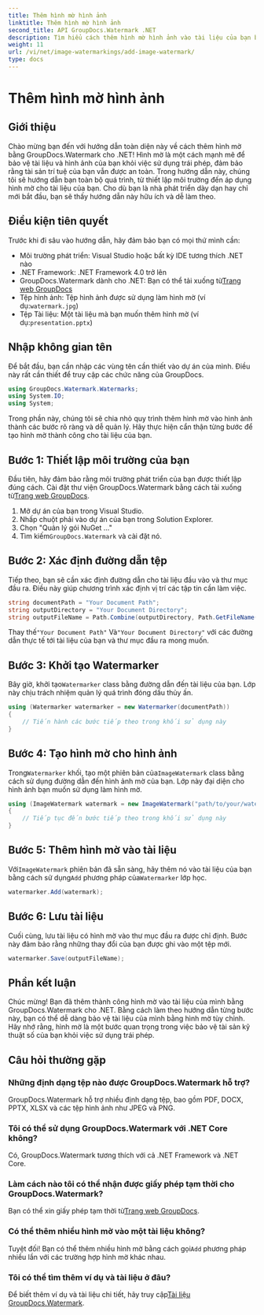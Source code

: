 ```yaml
---
title: Thêm hình mờ hình ảnh
linktitle: Thêm hình mờ hình ảnh
second_title: API GroupDocs.Watermark .NET
description: Tìm hiểu cách thêm hình mờ hình ảnh vào tài liệu của bạn bằng GroupDocs.Watermark cho .NET với hướng dẫn chi tiết từng bước của chúng tôi.
weight: 11
url: /vi/net/image-watermarkings/add-image-watermark/
type: docs
---
```

# Thêm hình mờ hình ảnh

## Giới thiệu
Chào mừng bạn đến với hướng dẫn toàn diện này về cách thêm hình mờ bằng GroupDocs.Watermark cho .NET! Hình mờ là một cách mạnh mẽ để bảo vệ tài liệu và hình ảnh của bạn khỏi việc sử dụng trái phép, đảm bảo rằng tài sản trí tuệ của bạn vẫn được an toàn. Trong hướng dẫn này, chúng tôi sẽ hướng dẫn bạn toàn bộ quá trình, từ thiết lập môi trường đến áp dụng hình mờ cho tài liệu của bạn. Cho dù bạn là nhà phát triển dày dạn hay chỉ mới bắt đầu, bạn sẽ thấy hướng dẫn này hữu ích và dễ làm theo.
## Điều kiện tiên quyết
Trước khi đi sâu vào hướng dẫn, hãy đảm bảo bạn có mọi thứ mình cần:
- Môi trường phát triển: Visual Studio hoặc bất kỳ IDE tương thích .NET nào
- .NET Framework: .NET Framework 4.0 trở lên
-  GroupDocs.Watermark dành cho .NET: Bạn có thể tải xuống từ[Trang web GroupDocs](https://releases.groupdocs.com/Watermark/net/)
-  Tệp hình ảnh: Tệp hình ảnh được sử dụng làm hình mờ (ví dụ:`watermark.jpg`)
- Tệp Tài liệu: Một tài liệu mà bạn muốn thêm hình mờ (ví dụ:`presentation.pptx`)
## Nhập không gian tên
Để bắt đầu, bạn cần nhập các vùng tên cần thiết vào dự án của mình. Điều này rất cần thiết để truy cập các chức năng của GroupDocs.
```csharp
using GroupDocs.Watermark.Watermarks;
using System.IO;
using System;
```
Trong phần này, chúng tôi sẽ chia nhỏ quy trình thêm hình mờ vào hình ảnh thành các bước rõ ràng và dễ quản lý. Hãy thực hiện cẩn thận từng bước để tạo hình mờ thành công cho tài liệu của bạn.
## Bước 1: Thiết lập môi trường của bạn
 Đầu tiên, hãy đảm bảo rằng môi trường phát triển của bạn được thiết lập đúng cách. Cài đặt thư viện GroupDocs.Watermark bằng cách tải xuống từ[Trang web GroupDocs](https://releases.groupdocs.com/Watermark/net/).
1. Mở dự án của bạn trong Visual Studio.
2. Nhấp chuột phải vào dự án của bạn trong Solution Explorer.
3. Chọn "Quản lý gói NuGet ..."
4.  Tìm kiếm`GroupDocs.Watermark` và cài đặt nó.
## Bước 2: Xác định đường dẫn tệp
Tiếp theo, bạn sẽ cần xác định đường dẫn cho tài liệu đầu vào và thư mục đầu ra. Điều này giúp chương trình xác định vị trí các tập tin cần làm việc.
```csharp
string documentPath = "Your Document Path";
string outputDirectory = "Your Document Directory";
string outputFileName = Path.Combine(outputDirectory, Path.GetFileName(documentPath));
```
 Thay thế`"Your Document Path"` Và`"Your Document Directory"` với các đường dẫn thực tế tới tài liệu của bạn và thư mục đầu ra mong muốn.
## Bước 3: Khởi tạo Watermarker
Bây giờ, khởi tạo`Watermarker` class bằng đường dẫn đến tài liệu của bạn. Lớp này chịu trách nhiệm quản lý quá trình đóng dấu thủy ấn.
```csharp
using (Watermarker watermarker = new Watermarker(documentPath))
{
    // Tiến hành các bước tiếp theo trong khối sử dụng này
}
```
## Bước 4: Tạo hình mờ cho hình ảnh
 Trong`Watermarker` khối, tạo một phiên bản của`ImageWatermark` class bằng cách sử dụng đường dẫn đến hình ảnh mờ của bạn. Lớp này đại diện cho hình ảnh bạn muốn sử dụng làm hình mờ.
```csharp
using (ImageWatermark watermark = new ImageWatermark("path/to/your/watermark.jpg"))
{
    // Tiếp tục đến bước tiếp theo trong khối sử dụng này
}
```
## Bước 5: Thêm hình mờ vào tài liệu
 Với`ImageWatermark` phiên bản đã sẵn sàng, hãy thêm nó vào tài liệu của bạn bằng cách sử dụng`Add` phương pháp của`Watermarker` lớp học.
```csharp
watermarker.Add(watermark);
```
## Bước 6: Lưu tài liệu
Cuối cùng, lưu tài liệu có hình mờ vào thư mục đầu ra được chỉ định. Bước này đảm bảo rằng những thay đổi của bạn được ghi vào một tệp mới.
```csharp
watermarker.Save(outputFileName);
```
## Phần kết luận
Chúc mừng! Bạn đã thêm thành công hình mờ vào tài liệu của mình bằng GroupDocs.Watermark cho .NET. Bằng cách làm theo hướng dẫn từng bước này, bạn có thể dễ dàng bảo vệ tài liệu của mình bằng hình mờ tùy chỉnh. Hãy nhớ rằng, hình mờ là một bước quan trọng trong việc bảo vệ tài sản kỹ thuật số của bạn khỏi việc sử dụng trái phép.

## Câu hỏi thường gặp
### Những định dạng tệp nào được GroupDocs.Watermark hỗ trợ?
GroupDocs.Watermark hỗ trợ nhiều định dạng tệp, bao gồm PDF, DOCX, PPTX, XLSX và các tệp hình ảnh như JPEG và PNG.
### Tôi có thể sử dụng GroupDocs.Watermark với .NET Core không?
Có, GroupDocs.Watermark tương thích với cả .NET Framework và .NET Core.
### Làm cách nào tôi có thể nhận được giấy phép tạm thời cho GroupDocs.Watermark?
 Bạn có thể xin giấy phép tạm thời từ[Trang web GroupDocs](https://purchase.groupdocs.com/temporary-license/).
### Có thể thêm nhiều hình mờ vào một tài liệu không?
 Tuyệt đối! Bạn có thể thêm nhiều hình mờ bằng cách gọi`Add` phương pháp nhiều lần với các trường hợp hình mờ khác nhau.
### Tôi có thể tìm thêm ví dụ và tài liệu ở đâu?
 Để biết thêm ví dụ và tài liệu chi tiết, hãy truy cập[Tài liệu GroupDocs.Watermark](https://tutorials.groupdocs.com/Watermark/net/).